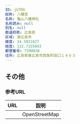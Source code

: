 ```yaml
---
ID: jU7DG
総称: 八幡宮
名称: 亀山八幡神社
名称読み: null
別名: null
都道府県: 広島県
区域: 東広島市
緯度: 34.3921827
経度: 132.7155843
郵便番号: 7390036
住所: 広島県東広島市西条町田口１４６３
---
```


## その他

### 参考URL

| URL | 説明          |
| --- | ------------- |
|     | OpenStreetMap |
